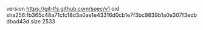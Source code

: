 version https://git-lfs.github.com/spec/v1
oid sha256:fb365c48a71cfc18d3a0ae1e43316d0cb1e7f3bc9839b1a0e307f3edbdbad43d
size 2533
